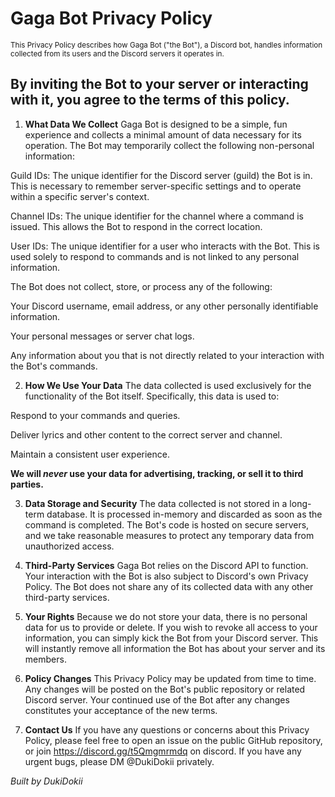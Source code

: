 # Gaga Bot Privacy Policy
<sub> This Privacy Policy describes how Gaga Bot ("the Bot"), a Discord bot, handles information collected from its users and the Discord servers it operates in. </sub>

## By inviting the Bot to your server or interacting with it, you agree to the terms of this policy.

1. **What Data We Collect**
Gaga Bot is designed to be a simple, fun experience and collects a minimal amount of data necessary for its operation. The Bot may temporarily collect the following non-personal information:

Guild IDs: The unique identifier for the Discord server (guild) the Bot is in. This is necessary to remember server-specific settings and to operate within a specific server's context.

Channel IDs: The unique identifier for the channel where a command is issued. This allows the Bot to respond in the correct location.

User IDs: The unique identifier for a user who interacts with the Bot. This is used solely to respond to commands and is not linked to any personal information.

The Bot does not collect, store, or process any of the following:

Your Discord username, email address, or any other personally identifiable information.

Your personal messages or server chat logs.

Any information about you that is not directly related to your interaction with the Bot's commands.

2. **How We Use Your Data**
The data collected is used exclusively for the functionality of the Bot itself. Specifically, this data is used to:

Respond to your commands and queries.

Deliver lyrics and other content to the correct server and channel.

Maintain a consistent user experience.

**We will _never_ use your data for advertising, tracking, or sell it to third parties.**

3. **Data Storage and Security**
The data collected is not stored in a long-term database. It is processed in-memory and discarded as soon as the command is completed. The Bot's code is hosted on secure servers, and we take reasonable measures to protect any temporary data from unauthorized access.

4. **Third-Party Services**
Gaga Bot relies on the Discord API to function. Your interaction with the Bot is also subject to Discord's own Privacy Policy. The Bot does not share any of its collected data with any other third-party services.

5. **Your Rights**
Because we do not store your data, there is no personal data for us to provide or delete. If you wish to revoke all access to your information, you can simply kick the Bot from your Discord server. This will instantly remove all information the Bot has about your server and its members.

6. **Policy Changes**
This Privacy Policy may be updated from time to time. Any changes will be posted on the Bot's public repository or related Discord server. Your continued use of the Bot after any changes constitutes your acceptance of the new terms.

7. **Contact Us**
If you have any questions or concerns about this Privacy Policy, please feel free to open an issue on the public GitHub repository, or join https://discord.gg/t5Qmgmrmdq on discord. If you have any urgent bugs, please DM @DukiDokii privately.

*Built by DukiDokii*
